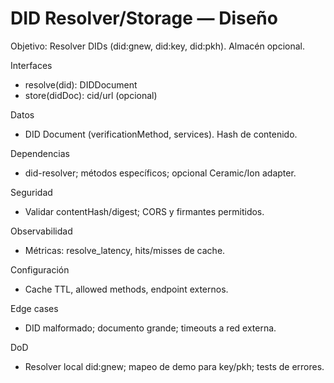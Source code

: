 # DID Resolver/Storage — Diseño

Objetivo: Resolver DIDs (did:gnew, did:key, did:pkh). Almacén opcional.

Interfaces
- resolve(did): DIDDocument
- store(didDoc): cid/url (opcional)

Datos
- DID Document (verificationMethod, services). Hash de contenido.

Dependencias
- did-resolver; métodos específicos; opcional Ceramic/Ion adapter.

Seguridad
- Validar contentHash/digest; CORS y firmantes permitidos.

Observabilidad
- Métricas: resolve_latency, hits/misses de cache.

Configuración
- Cache TTL, allowed methods, endpoint externos.

Edge cases
- DID malformado; documento grande; timeouts a red externa.

DoD
- Resolver local did:gnew; mapeo de demo para key/pkh; tests de errores.

